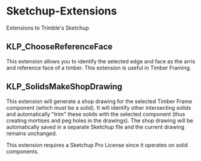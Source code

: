 # Sketchup-Extensions
Extensions to Trimble's Sketchup

## KLP_ChooseReferenceFace

This extension allows you to identify the selected edge and face as the arris and reference face of a timber. This extension is useful in Timber Framing.

## KLP_SolidsMakeShopDrawing

This extension will generate a shop drawing for the selected Timber Frame
component (which must be a solid).  It will identify other intersecting solids
and automatically "trim" these solids with the selected component (thus
creating mortises and peg holes in the drawings). The shop drawing will be
automatically saved in a separate Sketchup file and the current drawing remains
unchanged.

This extension requires a Sketchup Pro License since it operates on solid
components.
